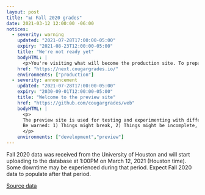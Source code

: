 ```yaml
---
layout: post
title: "📊 Fall 2020 grades"
date: 2021-03-12 12:00:00 -06:00
notices:
  - severity: warning
    updated: "2021-07-28T17:00:00-05:00"
    expiry: "2021-08-23T12:00:00-05:00"
    title: "We're not ready yet"
    bodyHTML: |
      <p>You're visiting what will become the production site. To prepare for that transition, this URL uses the same (outdated) database as the current production site. This means that many things won't work correctly until the production database has been updated. Click the "Open" button to view the correct "Preview" site.</p>
    href: "https://next.cougargrades.io/"
    environments: ["production"]
  - severity: announcement
    updated: "2021-07-28T17:00:00-05:00"
    expiry: "2030-09-01T12:00:00-05:00"
    title: "Welcome to the preview site"
    href: "https://github.com/cougargrades/web"
    bodyHTML: |
      <p>
      The preview site is used for testing and experimenting with different things before they're ready for the main site.
      Be warned: 1) Things might break, 2) Things might be incomplete, 3) Things may change, 4) Data may be missing.
      </p>
    environments: ["development","preview"]
---
```


Fall 2020 data was received from the University of Houston and will start uploading to the database at 1:00PM on March 12, 2021 (Houston time). Some downtime may be experienced during that period. Expect Fall 2020 data to populate after that period.

[Source data](https://github.com/cougargrades/publicdata/blob/4a6dcdb53d8a0f77a1633385b1a99dbd1027f307/documents/edu.uh.grade_distribution/Interim%20Grade%20Policy/IR06972%20Grade%20Distribution_Fall%202020.csv)

